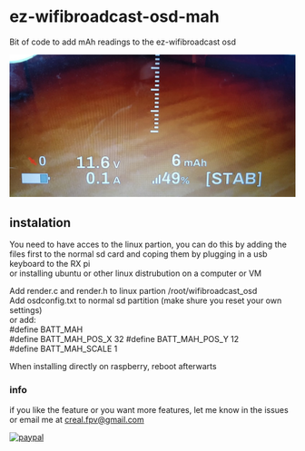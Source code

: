 # ez-wifibroadcast-osd-mah
Bit of code to add mAh readings to the ez-wifibroadcast osd

![GitHub Logo](screenshot.jpeg)


## instalation

You need to have acces to the linux partion, you can do this by adding the files first to the normal sd card and coping them by plugging in a usb keyboard to the RX pi  
or installing ubuntu or other linux distrubution on a computer or VM  

Add render.c and render.h to linux partion /root/wifibroadcast_osd  
Add osdconfig.txt to normal sd partition (make shure you reset your own settings)  
or add:   
#define BATT_MAH  
#define BATT_MAH_POS_X 32
#define BATT_MAH_POS_Y 12  
#define BATT_MAH_SCALE 1  
  
  
When installing directly on raspberry, reboot afterwarts   

### info

if you like the feature or you want more features, let me know in the issues or email me at creal.fpv@gmail.com

[![paypal](https://www.paypalobjects.com/en_US/i/btn/btn_donateCC_LG.gif)](cyrilknops@gmail.com)
